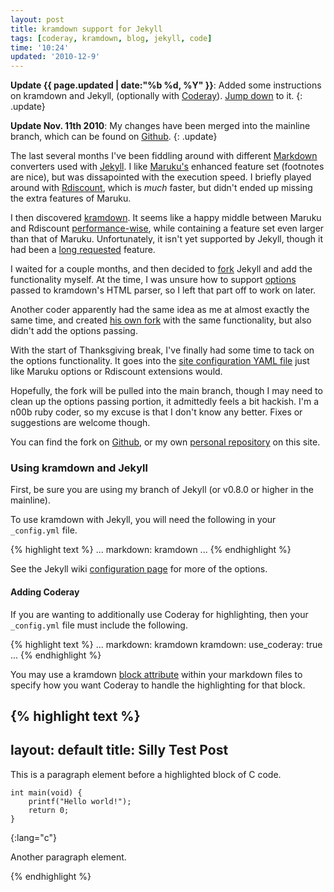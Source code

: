 ```yaml
---
layout: post
title: kramdown support for Jekyll
tags: [coderay, kramdown, blog, jekyll, code]
time: '10:24'
updated: '2010-12-9'
---
```



**Update {{ page.updated | date:"%b %d, %Y" }}**: Added some instructions on kramdown and Jekyll, (optionally with [Coderay][]).  [Jump down][] to it.
{: .update}

**Update Nov. 11th 2010**: My changes have been merged into the mainline branch, which can be found on [Github][Jekyll].
{: .update}

The last several months I've been fiddling around with different [Markdown][] converters used with [Jekyll][Jekyll readme].  I like [Maruku's][maruku] enhanced feature set (footnotes are nice), but was dissapointed with the execution speed.  I briefly played around with [Rdiscount][], which is *much* faster, but didn't ended up missing the extra features of Maruku.

[Markdown]:http://daringfireball.net/projects/markdown/
[Jekyll]:https://github.com/mojombo/jekyll
[Jekyll readme]:https://github.com/mojombo/jekyll#readme
[maruku]:http://maruku.rubyforge.org/maruku.html
[Rdiscount]:https://github.com/rtomayko/rdiscount#readme
[Coderay]:http://coderay.rubychan.de/
[Jump Down]:#using-kramdown-and-jekyll

I then discovered [kramdown][].  It seems like a happy middle between Maruku and Rdiscount [performance-wise][performance], while containing a feature set even larger than that of Maruku.  Unfortunately, it isn't yet supported by Jekyll, though it had been a [long requested][] feature.

[kramdown]:http://kramdown.rubyforge.org/
[performance]:http://kramdown.rubyforge.org/tests.html
[long requested]:https://github.com/mojombo/jekyll/issuesearch?state=open&q=kramdown#issue/175

I waited for a couple months, and then decided to [fork][] Jekyll and add the functionality myself.  At the time, I was unsure how to support [options][] passed to kramdown's HTML parser, so I left that part off to work on later.

[fork]:https://github.com/jasongraham/jekyll
[options]:http://kramdown.rubyforge.org/converter/html.html#options

Another coder apparently had the same idea as me at almost exactly the same time, and created [his own fork] with the same functionality, but also didn't add the options passing.

[his own fork]:https://github.com/digitalsanctum/jekyll/tree/add_kramdown_support

With the start of Thanksgiving break, I've finally had some time to tack on the options functionality.  It goes into the [site configuration YAML file][config] just like Maruku options or Rdiscount extensions would.

[config]:https://github.com/jasongraham/jekyll/wiki/Configuration

Hopefully, the fork will be pulled into the main branch, though I may need to clean up the options passing portion, it admittedly feels a bit hackish.  I'm a n00b ruby coder, so my excuse is that I don't know any better.  Fixes or suggestions are welcome though.

You can find the fork on [Github][fork], or my own [personal repository][] on this site.

[personal repository]:http://code.the-graham.com/jekyll

### Using kramdown and Jekyll ###

First, be sure you are using my branch of Jekyll (or v0.8.0 or higher in the mainline).

To use kramdown with Jekyll, you will need the following in your `_config.yml` file.

{% highlight text %}
...
markdown: kramdown
...
{% endhighlight %}

See the Jekyll wiki [configuration page][config] for more of the options.

#### Adding Coderay ####

If you are wanting to additionally use Coderay for highlighting, then your `_config.yml` file must include the following.

{% highlight text %}
...
markdown: kramdown
kramdown:
  use_coderay: true
...
{% endhighlight %}

You may use a kramdown [block attribute][] within your markdown files to specify how you want Coderay to handle the highlighting for that block.

{% highlight text %}
---
layout: default
title: Silly Test Post
---

This is a paragraph element before a highlighted block of C code.

    int main(void) {
        printf("Hello world!");
        return 0;
    }
{:lang="c"}

Another paragraph element.

{% endhighlight %}

[block attribute]:http://kramdown.rubyforge.org/syntax.html#block-ials
